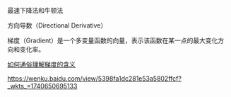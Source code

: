 
最速下降法和牛顿法

方向导数（Directional Derivative）

梯度（Gradient）是一个多变量函数的向量，表示该函数在某一点的最大变化方向和变化率。

[如何通俗理解梯度的含义](https://zhuanlan.zhihu.com/p/476348343)

https://wenku.baidu.com/view/5398fa1dc281e53a5802ffcf?_wkts_=1740650695133